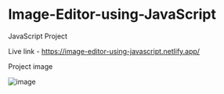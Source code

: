 # Image-Editor-using-JavaScript
JavaScript Project 

Live link - https://image-editor-using-javascript.netlify.app/ 

Project image 

![image](https://user-images.githubusercontent.com/60139552/209917246-ad711f59-6df8-403f-a50a-2d0c7b52f4a8.png)
